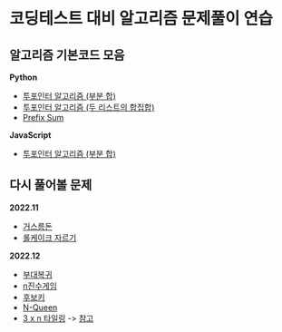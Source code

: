 # 코딩테스트 대비 알고리즘 문제풀이 연습

## 알고리즘 기본코드 모음
**Python**
- [투포인터 알고리즘 (부분 합)](https://github.com/shinwonse/coding-test/blob/main/%EC%95%8C%EA%B3%A0%EB%A6%AC%EC%A6%98-%EA%B8%B0%EB%B3%B8%EC%BD%94%EB%93%9C/TwoPointer.py)
- [투포인터 알고리즘 (두 리스트의 합집합)](https://github.com/shinwonse/coding-test/blob/main/%EC%95%8C%EA%B3%A0%EB%A6%AC%EC%A6%98-%EA%B8%B0%EB%B3%B8%EC%BD%94%EB%93%9C/TwoPointerMergeList.py)
- [Prefix Sum](https://github.com/shinwonse/coding-test/blob/main/%EC%95%8C%EA%B3%A0%EB%A6%AC%EC%A6%98-%EA%B8%B0%EB%B3%B8%EC%BD%94%EB%93%9C/PrefixSum.py)

**JavaScript**
- [투포인터 알고리즘 (부분 합)](https://github.com/shinwonse/coding-test/blob/main/%EC%95%8C%EA%B3%A0%EB%A6%AC%EC%A6%98-%EA%B8%B0%EB%B3%B8%EC%BD%94%EB%93%9C/TwoPointer.js)

## 다시 풀어볼 문제
**2022.11**
- [거스름돈](https://www.acmicpc.net/problem/14916)
- [롤케이크 자르기](https://school.programmers.co.kr/learn/courses/30/lessons/132265)

**2022.12**
- [부대복귀](https://school.programmers.co.kr/learn/courses/30/lessons/132266)
- [n진수게임](https://school.programmers.co.kr/learn/courses/30/lessons/17687)
- [후보키](https://school.programmers.co.kr/learn/courses/30/lessons/42890)
- [N-Queen](https://school.programmers.co.kr/learn/courses/30/lessons/12952)
- [3 x n 타일링](https://school.programmers.co.kr/learn/courses/30/lessons/12902) -> [참고](https://dev-note-97.tistory.com/182)
